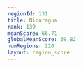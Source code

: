 ```yaml
---
regionId: 131
title: Nicaragua
rank: 139
meanScore: 66.71
globalMeanScore: 69.82
numRegions: 220
layout: region_score
---
```

